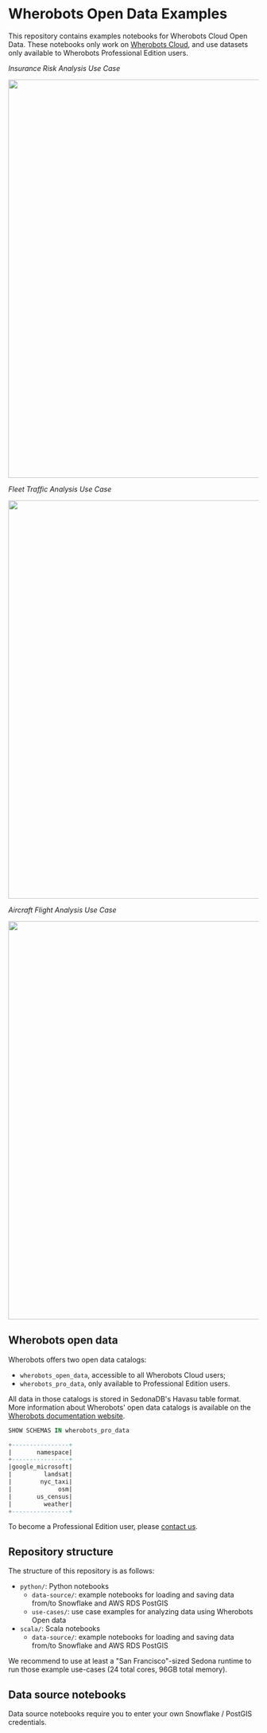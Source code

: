 # Wherobots Open Data Examples

This repository contains examples notebooks for Wherobots Cloud Open
Data. These notebooks only work on [Wherobots
Cloud](https://wherobots.services), and use datasets only available to
Wherobots Professional Edition users.


*Insurance Risk Analysis Use Case*

<img src="images/wbc-use-case-insurance.gif" width="800">

*Fleet Traffic Analysis Use Case*

<img src="images/wbc-use-case-fleet.gif" width="800">

*Aircraft Flight Analysis Use Case*

<img src="images/wbc-use-case-flights.gif" width="800">

## Wherobots open data

Wherobots offers two open data catalogs:

* `wherobots_open_data`, accessible to all Wherobots Cloud users;
* `wherobots_pro_data`, only available to Professional Edition users.

All data in those catalogs is stored in SedonaDB's Havasu table format.
More information about Wherobots' open data catalogs is available on the
[Wherobots documentation
website](https://docs.wherobots.services/latest/tutorials/opendata/introduction/).

```sql
SHOW SCHEMAS IN wherobots_pro_data

+----------------+
|       namespace|
+----------------+
|google_microsoft|
|         landsat|
|        nyc_taxi|
|             osm|
|       us_census|
|         weather|
+----------------+
```

To become a Professional Edition user, please [contact us](https://wherobots.com/contact).

## Repository structure

The structure of this repository is as follows:

* `python/`: Python notebooks
	* `data-source/`: example notebooks for loading and saving data from/to Snowflake and AWS RDS PostGIS
	* `use-cases/`: use case examples for analyzing data using Wherobots Open data
* `scala/`: Scala notebooks
	* `data-source/`: example notebooks for loading and saving data from/to Snowflake and AWS RDS PostGIS

We recommend to use at least a "San Francisco"-sized Sedona runtime to
run those example use-cases (24 total cores, 96GB total memory).

## Data source notebooks

Data source notebooks require you to enter your own Snowflake / PostGIS credentials.
